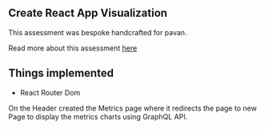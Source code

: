 ## Create React App Visualization

This assessment was bespoke handcrafted for pavan.

Read more about this assessment [here](https://react.eogresources.com)


## Things implemented

* React Router Dom

On the Header created the Metrics page where it redirects the page to new Page to display the metrics charts using GraphQL API. 

